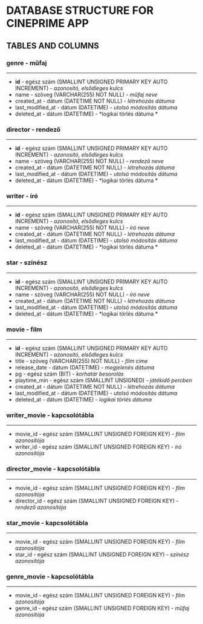 # DATABASE STRUCTURE FOR CINEPRIME APP

## TABLES AND COLUMNS

### genre - műfaj
---
- **id**  - egész szám (SMALLINT UNSIGNED PRIMARY KEY AUTO INCREMENT) - *azonosító, elsődleges kulcs*
- name - szöveg (VARCHAR(255) NOT NULL) - *műfaj neve*
- created_at - dátum (DATETIME NOT NULL) - *létrehozás dátuma*
- last_modified_at - dátum  (DATETIME) - *utolsó módosítás dátuma*
- deleted_at - dátum (DATETIME) - *logikai törlés dátuma *

### director - rendező
---
- **id** - egész szám (SMALLINT UNSIGNED PRIMARY KEY AUTO INCREMENT) - *azonosító, elsődleges kulcs*
- name - szöveg (VARCHAR(255) NOT NULL) - *rendező neve*
- created_at - dátum (DATETIME NOT NULL) - *létrehozás dátuma*
- last_modified_at - dátum  (DATETIME) - *utolsó módosítás dátuma*
- deleted_at - dátum (DATETIME) - *logikai törlés dátuma *

### writer - író
---
- **id** - egész szám (SMALLINT UNSIGNED PRIMARY KEY AUTO INCREMENT) - *azonosító, elsődleges kulcs*
- name - szöveg (VARCHAR(255) NOT NULL) - *író neve*
- created_at - dátum (DATETIME NOT NULL) - *létrehozás dátuma*
- last_modified_at - dátum  (DATETIME) - *utolsó módosítás dátuma*
- deleted_at - dátum (DATETIME) - *logikai törlés dátuma *

### star - színész
---
- **id** - egész szám (SMALLINT UNSIGNED PRIMARY KEY AUTO INCREMENT) - *azonosító, elsődleges kulcs*
- name - szöveg (VARCHAR(255) NOT NULL) - *író neve*
- created_at - dátum (DATETIME NOT NULL) - *létrehozás dátuma*
- last_modified_at - dátum  (DATETIME) - *utolsó módosítás dátuma*
- deleted_at - dátum (DATETIME) - *logikai törlés dátuma *

### movie - film
---
- **id** - egész szám (SMALLINT UNSIGNED PRIMARY KEY AUTO INCREMENT) - *azonosító, elsődleges kulcs*
- title - szöveg (VARCHAR(255) NOT NULL) - *film címe*
- release_date - dátum (DATETIME) - *megjelenés dátuma*
- pg  - egész szám (BIT) - *korhatár besorolás*
- playtime_min - egész szám (SMALLINT UNSIGNED) - *játékidő percben*
- created_at - dátum (DATETIME NOT NULL) - *létrehozás dátuma*
- last_modified_at - dátum  (DATETIME) - *utolsó módosítás dátuma*
- deleted_at - dátum (DATETIME) - *logikai törlés dátuma*

### writer_movie - kapcsolótábla
--- 
- movie_id - egész szám (SMALLINT UNSIGNED FOREIGN KEY) - *film azonosítója*
- writer_id - egész szám (SMALLINT UNSIGNED FOREIGN KEY) - *író azonosítója*

### director_movie - kapcsolótábla
---
- movie_id - egész szám (SMALLINT UNSIGNED FOREIGN KEY) - *film azonosítója*
- director_id - egész szám (SMALLINT UNSIGNED FOREIGN KEY) - *rendező azonosítója*

### star_movie - kapcsolótábla
---
- movie_id - egész szám (SMALLINT UNSIGNED FOREIGN KEY) - *film azonosítója*
- star_id - egész szám (SMALLINT UNSIGNED FOREIGN KEY) - *színész azonosítója*

### genre_movie - kapcsolótábla
---
- movie_id - egész szám (SMALLINT UNSIGNED FOREIGN KEY) - *film azonosítója*
- genre_id - egész szám (SMALLINT UNSIGNED FOREIGN KEY) - *műfaj azonosítója*
